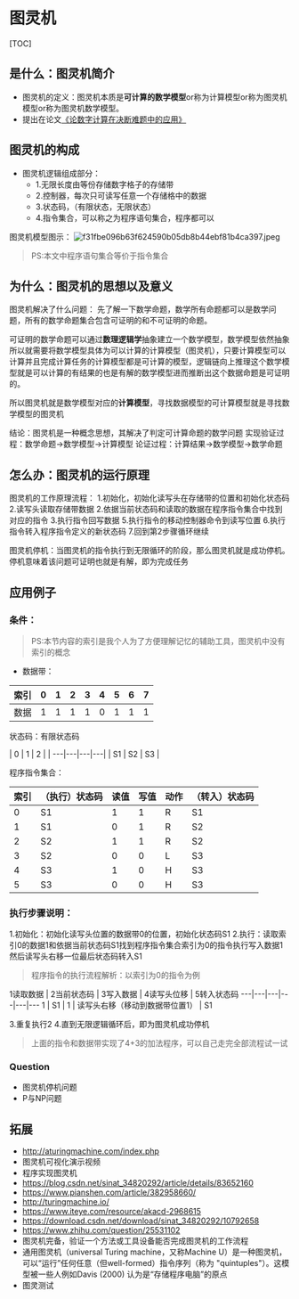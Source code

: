 # 图灵机
[TOC]

## 是什么：图灵机简介
- 图灵机的定义：图灵机本质是**可计算的数学模型**or称为计算模型or称为图灵机模型or称为图灵机数学模型。
- 提出在论文[《论数字计算在决断难题中的应用》](https://www.cs.virginia.edu/~robins/Turing_Paper_1936.pdf)

## 图灵机的构成
- 图灵机逻辑组成部分：
	- 1.无限长度由等份存储数字格子的存储带
	- 2.控制器，每次只可读写任意一个存储格中的数据
	- 3.状态码，（有限状态，无限状态）
	- 4.指令集合，可以称之为程序语句集合，程序都可以

图灵机模型图示：
![f31fbe096b63f624590b05db8b44ebf81b4ca397.jpeg](https://i.loli.net/2020/11/30/ZWR3zshY8Gg1jIe.jpg)

> PS:本文中程序语句集合等价于指令集合

## 为什么：图灵机的思想以及意义
图灵机解决了什么问题：
先了解一下数学命题，数学所有命题都可以是数学问题，所有的数学命题集合包含可证明的和不可证明的命题。

可证明的数学命题可以通过**数理逻辑学**抽象建立一个数学模型，数学模型依然抽象所以就需要将数学模型具体为可以计算的计算模型（图灵机），只要计算模型可以计算并且完成计算任务的计算模型都是可计算的模型，逻辑链向上推理这个数学模型就是可以计算的有结果的也是有解的数学模型进而推断出这个数据命题是可证明的。

所以图灵机就是数学模型对应的**计算模型**，寻找数据模型的可计算模型就是寻找数学模型的图灵机

结论：图灵机是一种概念思想，其解决了判定可计算命题的数学问题
实现验证过程：数学命题->数学模型->计算模型
论证过程：计算结果->数学模型->数学命题

## 怎么办：图灵机的运行原理
图灵机的工作原理流程：
1.初始化，初始化读写头在存储带的位置和初始化状态码
2.读写头读取存储带数据
2.依据当前状态码和读取的数据在程序指令集合中找到对应的指令
3.执行指令回写数据
5.执行指令的移动控制器命令到读写位置
6.执行指令转入程序指令定义的新状态码
7.回到第2步骤循环继续

图灵机停机：当图灵机的指令执行到无限循环的阶段，那么图灵机就是成功停机。停机意味着该问题可证明也就是有解，即为完成任务

## 应用例子
### 条件：

> PS:本节内容的索引是我个人为了方便理解记忆的辅助工具，图灵机中没有索引的概念

- 数据带：

|索引| 0 | 1 | 2 | 3 | 4 | 5 | 6 | 7 | 
|---|---|---|---|---|---|---|---|---|
|数据| 1 | 1 | 1 | 1 | 0 | 1 | 1 | 1 |

状态码：有限状态码

| 0 | 1 | 2 |
| ---|---|---|---|
| S1 | S2 | S3 |

程序指令集合：


| 索引 | （执行）状态码 | 读值 | 写值 | 动作 | （转入）状态码 |
| :-- | :-- | :-- | :-- | :-- | :-- |
| 0 | S1 | 1 | 1 | R | S1 |
| 1 | S1 | 0 | 1 | R | S2 |
| 2 | S2 | 1 | 1 | R | S2 |
| 3 | S2 | 0 | 0 | L | S3 |
| 4 | S3 | 1 | 0 | H | S3 |
| 5 | S3 | 0 | 0 | H | S3 |

### 执行步骤说明：

1.初始化：初始化读写头位置的数据带0的位置，初始化状态码S1
2.执行：读取索引0的数据1和依据当前状态码S1找到程序指令集合索引为0的指令执行写入数据1然后读写头右移一位最后状态码转入S1
> 程序指令的执行流程解析：以索引为0的指令为例
> 
 1读取数据 | 2当前状态码 | 3写入数据 | 4读写头位移 | 5转入状态码
---|---|---|---|---|---
 1 | S1 | 1 | 读写头右移（移动到数据带位置1） | S1
 
 3.重复执行2
 4.直到无限逻辑循环后，即为图灵机成功停机

> 上面的指令和数据带实现了4+3的加法程序，可以自己走完全部流程试一试

### Question
- 图灵机停机问题
- P与NP问题

## 拓展
- http://aturingmachine.com/index.php
- 图灵机可视化演示视频
- 程序实现图灵机
- https://blog.csdn.net/sinat_34820292/article/details/83652160
- https://www.pianshen.com/article/382958660/
- http://turingmachine.io/
- https://www.iteye.com/resource/akacd-2968615
- https://download.csdn.net/download/sinat_34820292/10792658
- https://www.zhihu.com/question/25531102
- 图灵机完备，验证一个方法或工具设备能否完成图灵机的工作流程
- 通用图灵机（universal Turing machine，又称Machine U）是一种图灵机，可以“运行”任何任意（但well-formed）指令序列（称为 "quintuples"）。这模型被一些人例如Davis (2000) 认为是“存储程序电脑”的原点
- 图灵测试